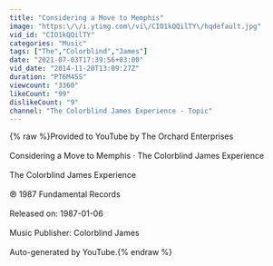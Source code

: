 ```yaml
---
title: "Considering a Move to Memphis"
image: "https:\/\/i.ytimg.com\/vi\/CIO1kQQilTY\/hqdefault.jpg"
vid_id: "CIO1kQQilTY"
categories: "Music"
tags: ["The","Colorblind","James"]
date: "2021-07-03T17:39:56+03:00"
vid_date: "2014-11-20T13:09:27Z"
duration: "PT6M45S"
viewcount: "3360"
likeCount: "99"
dislikeCount: "9"
channel: "The Colorblind James Experience - Topic"
---
```

{% raw %}Provided to YouTube by The Orchard Enterprises<br /><br />Considering a Move to Memphis · The Colorblind James Experience<br /><br />The Colorblind James Experience<br /><br />℗ 1987 Fundamental Records<br /><br />Released on: 1987-01-06<br /><br />Music Publisher: Colorblind James<br /><br />Auto-generated by YouTube.{% endraw %}
